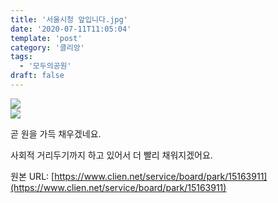 ```yaml
---
title: '서울시청 앞입니다.jpg'
date: '2020-07-11T11:05:04'
template: 'post'
category: '클리앙'
tags: 
  - '모두의공원'
draft: false
---
```


![](https://i.imgur.com/ki8wpPu.jpg)  
![](https://i.imgur.com/07WaXQ4.jpg)

곧 원을 가득 채우겠네요.

사회적 거리두기까지 하고 있어서 더 빨리 채워지겠어요.

원본 URL: [https://www.clien.net/service/board/park/15163911](https://www.clien.net/service/board/park/15163911)